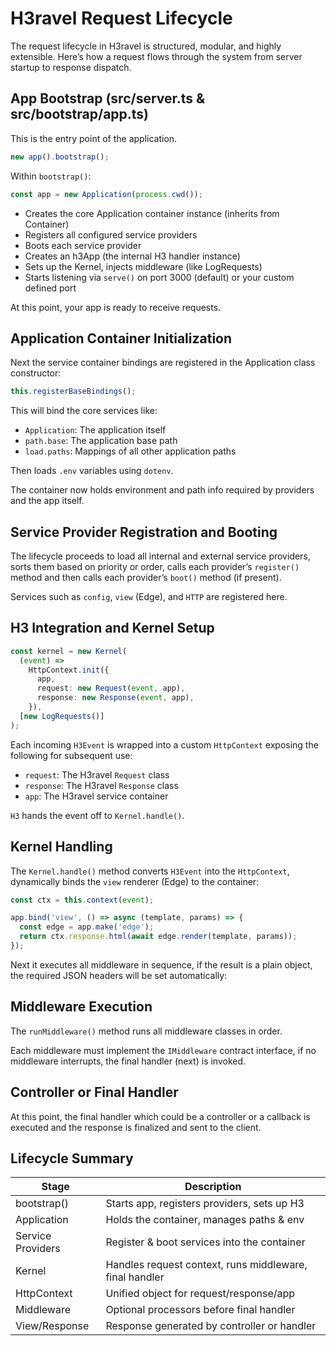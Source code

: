 # H3ravel Request Lifecycle

The request lifecycle in H3ravel is structured, modular, and highly extensible. Here’s how a request flows through the system from server startup to response dispatch.

## App Bootstrap (src/server.ts & src/bootstrap/app.ts)

This is the entry point of the application.

```ts
new app().bootstrap();
```

Within `bootstrap()`:

```ts
const app = new Application(process.cwd());
```

- Creates the core Application container instance (inherits from Container)
- Registers all configured service providers
- Boots each service provider
- Creates an h3App (the internal H3 handler instance)
- Sets up the Kernel, injects middleware (like LogRequests)
- Starts listening via `serve()` on port 3000 (default) or your custom defined port

At this point, your app is ready to receive requests.

## Application Container Initialization

Next the service container bindings are registered in the Application class constructor:

```ts
this.registerBaseBindings();
```

This will bind the core services like:

- `Application`: The application itself
- `path.base`: The application base path
- `load.paths`: Mappings of all other application paths

Then loads `.env` variables using `dotenv`.

The container now holds environment and path info required by providers and the app itself.

## Service Provider Registration and Booting

The lifecycle proceeds to load all internal and external service providers, sorts them based on priority or order, calls each provider’s `register()` method and then calls each provider’s `boot()` method (if present).

Services such as `config`, `view` (Edge), and `HTTP` are registered here.

## H3 Integration and Kernel Setup

```ts
const kernel = new Kernel(
  (event) =>
    HttpContext.init({
      app,
      request: new Request(event, app),
      response: new Response(event, app),
    }),
  [new LogRequests()]
);
```

Each incoming `H3Event` is wrapped into a custom `HttpContext` exposing the following for subsequent use:

- `request`: The H3ravel `Request` class
- `response`: The H3ravel `Response` class
- `app`: The H3ravel service container

`H3` hands the event off to `Kernel.handle()`.

## Kernel Handling

The `Kernel.handle()` method converts `H3Event` into the `HttpContext`, dynamically binds the `view` renderer (Edge) to the container:

```ts
const ctx = this.context(event);

app.bind('view', () => async (template, params) => {
  const edge = app.make('edge');
  return ctx.response.html(await edge.render(template, params));
});
```

Next it executes all middleware in sequence, if the result is a plain object, the required JSON headers will be set automatically:

## Middleware Execution

The `runMiddleware()` method runs all middleware classes in order.

Each middleware must implement the `IMiddleware` contract interface, if no middleware interrupts, the final handler (next) is invoked.

## Controller or Final Handler

At this point, the final handler which could be a controller or a callback is executed and the response is finalized and sent to the client.

## Lifecycle Summary

| Stage             | Description                                             |
| ----------------- | ------------------------------------------------------- |
| bootstrap()       | Starts app, registers providers, sets up H3             |
| Application       | Holds the container, manages paths & env                |
| Service Providers | Register & boot services into the container             |
| Kernel            | Handles request context, runs middleware, final handler |
| HttpContext       | Unified object for request/response/app                 |
| Middleware        | Optional processors before final handler                |
| View/Response     | Response generated by controller or handler             |
